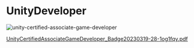 # UnityDeveloper
![unity-certified-associate-game-developer](https://user-images.githubusercontent.com/61176060/226150697-85a47216-89ed-45ef-a331-1ca26d4e7503.png)


[UnityCertifiedAssociateGameDeveloper_Badge20230319-28-1og1fqy.pdf](https://github.com/RabbitTasteDog-PRO/UnityDeveloper/files/11010078/UnityCertifiedAssociateGameDeveloper_Badge20230319-28-1og1fqy.pdf)
